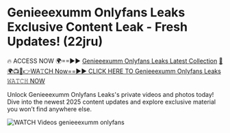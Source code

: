 # Genieeexumm Onlyfans Leaks Exclusive Content Leak - Fresh Updates! (22jru)

🔥 ACCESS NOW 🌍==►► <a href="https://tinyurl.com/3fjeunct" rel="nofollow">Genieeexumm Onlyfans Leaks Latest Collection</a></h3>
[🔴🌍📺📱👉WA𝚃CH Now==►► CLICK HERE TO Genieeexumm Onlyfans Leaks 𝚆𝙰𝚃𝙲𝙷 NOW](https://tinyurl.com/3fjeunct)

Unlock Genieeexumm Onlyfans Leaks's private videos and photos today! Dive into the newest 2025 content updates and explore exclusive material you won’t find anywhere else.


<a href="https://tinyurl.com/3fjeunct" rel="nofollow" data-target="animated-image.originalLink"><img src="https://camo.githubusercontent.com/8a4f000d20f83aca3bf7ec5f350d767afa0574a8a352519fd8cfa583a6f93a33/68747470733a2f2f692e696d6775722e636f6d2f644a486b345a712e676966" alt="WATCH Videos" data-canonical-src="https://i.imgur.com/dJHk4Zq.gif" style="max-width: 100%; display: inline-block;" data-target="animated-image.originalImage"></a>
genieeexumm onlyfans